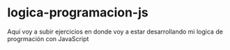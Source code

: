 # logica-programacion-js
Aquí voy a subir ejercicios en donde voy a estar desarrollando mi logica de progrmación con JavaScript
